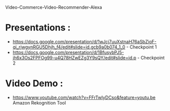  Video-Commerce-Video-Recommender-Alexa
# Presentations : 

- https://docs.google.com/presentation/d/1wJcj7uuXstnaH76aSbZioF-qi_rjwgynRGU5Dhjh_f4/edit#slide=id.gcb9a0b074_1_0 - Checkpoint 1 
- https://docs.google.com/presentation/d/1BfusybPJ5-jh6x3Os2FPFOg99-u4Q78HZwEZg3Y9sQY/edit#slide=id.p - Checkpoint 2 

# Video Demo : 
- https://www.youtube.com/watch?v=FFrTwIyDCso&feature=youtu.be Amazon Rekognition Tool 
